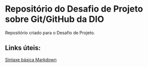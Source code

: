 # Repositório do Desafio de Projeto sobre Git/GitHub da DIO

Repositório criado para o Desafio de Projeto.

## Links úteis:
[Sintaxe básica Markdown](https://markdown.net.br/sintaxe-basica/)
